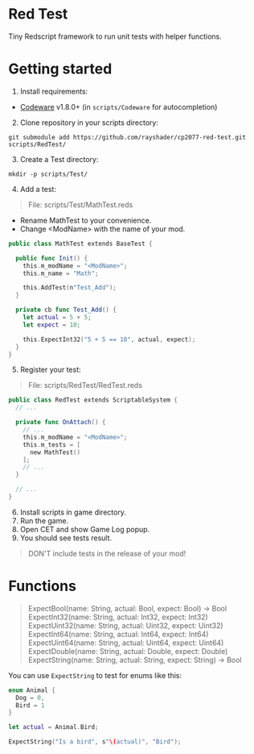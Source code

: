 # Red Test

Tiny Redscript framework to run unit tests with helper functions.

# Getting started

1. Install requirements:
  - [Codeware] v1.8.0+ (in `scripts/Codeware` for autocompletion)

2. Clone repository in your scripts directory:

```shell
git submodule add https://github.com/rayshader/cp2077-red-test.git scripts/RedTest/
```

3. Create a Test directory:

```shell
mkdir -p scripts/Test/
```

4. Add a test:

> File: scripts/Test/MathTest.reds

- Rename MathTest to your convenience.
- Change &lt;ModName&gt; with the name of your mod.

```swift
public class MathTest extends BaseTest {

  public func Init() {
    this.m_modName = "<ModName>";
    this.m_name = "Math";

    this.AddTest(n"Test_Add");
  }

  private cb func Test_Add() {
    let actual = 5 + 5;
    let expect = 10;

    this.ExpectInt32("5 + 5 == 10", actual, expect);
  }
}
```

5. Register your test:

> File: scripts/RedTest/RedTest.reds

```swift
public class RedTest extends ScriptableSystem {
  // ...

  private func OnAttach() {
    // ...
    this.m_modName = "<ModName>";
    this.m_tests = [
      new MathTest()
    ];
    // ...
  }

  // ...
}
```

6. Install scripts in game directory.
7. Run the game.
8. Open CET and show Game Log popup.
9. You should see tests result.

> DON'T include tests in the release of your mod!

# Functions

> ExpectBool(name: String, actual: Bool, expect: Bool) -> Bool  
> ExpectInt32(name: String, actual: Int32, expect: Int32)  
> ExpectUint32(name: String, actual: Uint32, expect: Uint32)  
> ExpectInt64(name: String, actual: Int64, expect: Int64)  
> ExpectUint64(name: String, actual: Uint64, expect: Uint64)  
> ExpectDouble(name: String, actual: Double, expect: Double)  
> ExpectString(name: String, actual: String, expect: String) -> Bool

You can use `ExpectString` to test for enums like this:

```swift
enum Animal {
  Dog = 0,
  Bird = 1
}

let actual = Animal.Bird;

ExpectString("Is a bird", s"\(actual)", "Bird");
```

<!-- Table of links -->
[Codeware]: https://github.com/psiberx/cp2077-codeware